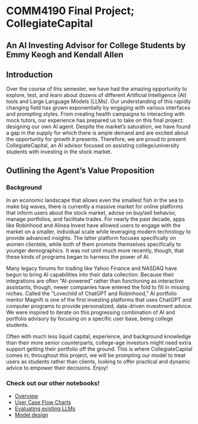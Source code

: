 # COMM4190 Final Project; CollegiateCapital 

## An AI Investing Advisor for College Students by Emmy Keogh and Kendall Allen

## Introduction
  Over the course of this semester, we have had the amazing opportunity to explore, test, and learn about dozens of different Artificial Intelligence (AI) tools and Large Language Models (LLMs). Our understanding of this rapidly changing field has grown exponentially by engaging with various interfaces and prompting styles. From creating health campaigns to interacting with mock tutors, our experience has prepared us to take on this final project: designing our own AI agent. Despite the market’s saturation, we have found a gap in the supply for which there is ample demand and are excited about the opportunity for growth it presents. Therefore, we are proud to present CollegiateCapital, an AI advisor focused on assisting college/university students with investing in the stock market. 

## Outlining the Agent’s Value Proposition

### Background
  In an economic landscape that allows even the smallest fish in the sea to make big waves, there is currently a massive market for online platforms that inform users about the stock market, advise on buy/sell behavior, manage portfolios, and facilitate trades. For nearly the past decade, apps like Robinhood and Alinea Invest have allowed users to engage with the market on a smaller, individual scale while leveraging modern technology to provide advanced insights. The latter platform focuses specifically on women clientele, while both of them promote themselves specifically to younger demographics. It was not until much more recently, though, that these kinds of programs began to harness the power of AI. 
  
   Many legacy forums for trading like Yahoo Finance and NASDAQ have begun to bring AI capabilities into their data collection. Because their integrations are often “AI-powered” rather than functioning as interactive assistants, though, newer companies have entered the fold to fill in missing niches. Called the “Lovechild of ChatGPT and Robinhood,” AI portfolio mentor Magnifi is one of the first investing platforms that uses ChatGPT and computer programs to provide personalized, data-driven investment advice. We were inspired to iterate on this progressing combination of AI and portfolio advisory by focusing on a specific user base, being college students. 
 
  Often with much less liquid capital, experience, and background knowledge than their more senior counterparts, college-age investors might need extra support getting their portfolio off the ground. This is where CollegiateCapital comes in; throughout this project, we will be prompting our model to treat users as students rather than clients, looking to offer practical and dynamic advice to empower their decisions. Enjoy!


### Check out our other notebooks!

* [Overview](Overview.ipynb)
* [User Case Flow Charts](User_Pathways.ipynb)
* [Evaluating existing LLMs](Exploration.ipynb)
* [Model design](ModelCreation.ipynb)

  

